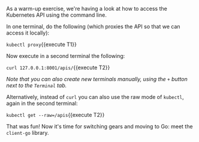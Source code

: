 As a warm-up exercise, we're having a look at how to access the Kubernetes API using the command line.

In one terminal, do the following (which proxies the API so that we can access it locally):

`kubectl proxy`{{execute T1}}

Now execute in a second terminal the following:

`curl 127.0.0.1:8001/apis/`{{execute T2}}

_Note that you can also create new terminals manually, using the `+` button next to the `Terminal` tab._

Alternatively, instead of `curl` you can also use the raw mode of `kubectl`, again in the second terminal:

`kubectl get --raw=/apis`{{execute T2}}

That was fun! Now it's time for switching gears and moving to Go: meet the `client-go` library.